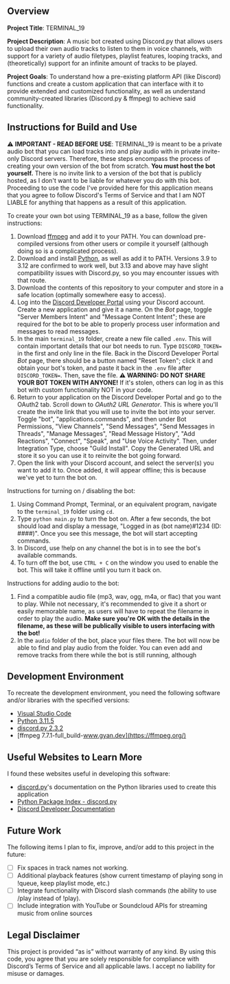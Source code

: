 ## Overview

**Project Title**: TERMINAL_19

**Project Description**: A music bot created using Discord.py that allows users to upload their own audio tracks to listen to them in voice channels, with support for a variety of audio filetypes, playlist features, looping tracks, and (theoretically) support for an infinite amount of tracks to be played.

**Project Goals**: To understand how a pre-existing platform API (like Discord) functions and create a custom application that can interface with it to provide extended and customized functionality, as well as understand community-created libraries (Discord.py & ffmpeg) to achieve said functionality.

## Instructions for Build and Use

⚠️ **IMPORTANT - READ BEFORE USE**: TERMINAL_19 is meant to be a private audio bot that you can load tracks into and play audio with in private invite-only Discord servers. Therefore, these steps encompass the process of creating your own version of the bot from scratch. **You must host the bot yourself.** There is no invite link to a version of the bot that is publicly hosted, as I don't want to be liable for whatever you do with this bot. Proceeding to use the code I've provided here for this application means that you agree to follow Discord's Terms of Service and that I am NOT LIABLE for anything that happens as a result of this application.

To create your own bot using TERMINAL_19 as a base, follow the given instructions:

1. Download [ffmpeg](https://ffmpeg.org/download.html) and add it to your PATH. You can download pre-compiled versions from other users or compile it yourself (although doing so is a complicated process).
2. Download and install [Python](https://www.python.org/downloads/), as well as add it to PATH. Versions 3.9 to 3.12 are confirmed to work well, but 3.13 and above may have slight compatibility issues with Discord.py, so you may encounter issues with that route.
3. Download the contents of this repository to your computer and store in a safe location (optimally somewhere easy to access).
4. Log into the [Discord Developer Portal](https://discord.com/developers/applications) using your Discord account. Create a new application and give it a name. On the *Bot* page, toggle "Server Members Intent" and "Message Content Intent"; these are required for the bot to be able to properly process user information and messages to read messages.
5. In the main `terminal_19` folder, create a new file called `.env`. This will contain important details that our bot needs to run. Type `DISCORD_TOKEN=` in the first and only line in the file. Back in the Discord Developer Portal *Bot* page, there should be a button named "Reset Token"; click it and obtain your bot's token, and paste it back in the `.env` file after `DISCORD_TOKEN=`. Then, save the file.
**⚠️ WARNING: DO NOT SHARE YOUR BOT TOKEN WITH ANYONE!**  If it's stolen, others can log in as this bot with custom functionality NOT in your code.
6. Return to your application on the Discord Developer Portal and go to the OAuth2 tab. Scroll down to *OAuth2 URL Generator*. This is where you'll create the invite link that you will use to invite the bot into your server. Toggle "bot", "applications.commands", and then under Bot Permissions, "View Channels", "Send Messages", "Send Messages in Threads", "Manage Messages", "Read Message History", "Add Reactions", "Connect", "Speak", and "Use Voice Activity". Then, under Integration Type, choose "Guild Install". Copy the Generated URL and store it so you can use it to reinvite the bot going forward.
7. Open the link with your Discord account, and select the server(s) you want to add it to. Once added, it will appear offline; this is because we've yet to turn the bot on.

Instructions for turning on / disabling the bot:

1. Using Command Prompt, Terminal, or an equivalent program, navigate to the `terminal_19` folder using `cd`.
2. Type `python main.py` to turn the bot on. After a few seconds, the bot should load and display a message, "Logged in as (bot name)#1234 (ID: ####)". Once you see this message, the bot will start accepting commands.
3. In Discord, use !help on any channel the bot is in to see the bot's available commands.
4. To turn off the bot, use `CTRL + C` on the window you used to enable the bot. This will take it offline until you turn it back on.

Instructions for adding audio to the bot:

1. Find a compatible audio file (mp3, wav, ogg, m4a, or flac) that you want to play. While not necessary, it's recommended to give it a short or easily memorable name, as users will have to repeat the filename in order to play the audio. **Make sure you're OK with the details in the filename, as these will be publically visible to users interfacing with the bot!**
2. In the `audio` folder of the bot, place your files there. The bot will now be able to find and play audio from the folder. You can even add and remove tracks from there while the bot is still running, although

## Development Environment 

To recreate the development environment, you need the following software and/or libraries with the specified versions:

* [Visual Studio Code](https://code.visualstudio.com/)
* [Python 3.11.5](https://www.python.org/downloads/)
* [discord.py 2.3.2](https://discordpy.readthedocs.io/en/stable/)
* [ffmpeg 7.7.1-full_build-www.gyan.dev](https://ffmpeg.org/)

## Useful Websites to Learn More

I found these websites useful in developing this software:

* [discord.py](https://discordpy.readthedocs.io/en/stable/)'s documentation on the Python libraries used to create this application
* [Python Package Index - discord.py](https://pypi.org/project/discord.py/)
* [Discord Developer Documentation](https://discord.com/developers/docs/intro)

## Future Work

The following items I plan to fix, improve, and/or add to this project in the future:

* [ ] Fix spaces in track names not working.
* [ ] Additional playback features (show current timestamp of playing song in !queue, keep playlist mode, etc.)
* [ ] Integrate functionality with Discord slash commands (the ability to use /play instead of !play).
* [ ] Include integration with YouTube or Soundcloud APIs for streaming music from online sources

## Legal Disclaimer

This project is provided “as is” without warranty of any kind. By using this code, you agree that you are solely responsible for compliance with Discord’s Terms of Service and all applicable laws. I accept no liability for misuse or damages.